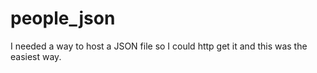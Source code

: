 # people_json
I needed a way to host a JSON file so I could http get it and this was the easiest way.

